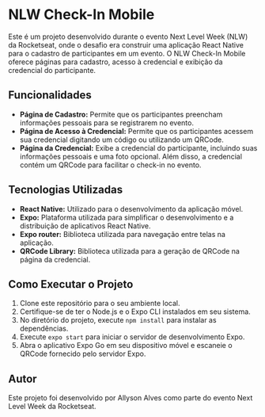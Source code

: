 # NLW Check-In Mobile

Este é um projeto desenvolvido durante o evento Next Level Week (NLW) da Rocketseat, onde o desafio era construir uma aplicação React Native para o cadastro de participantes em um evento. O NLW Check-In Mobile oferece páginas para cadastro, acesso à credencial e exibição da credencial do participante.

## Funcionalidades

- **Página de Cadastro:** Permite que os participantes preencham informações pessoais para se registrarem no evento.
- **Página de Acesso à Credencial:** Permite que os participantes acessem sua credencial digitando um código ou utilizando um QRCode.
- **Página da Credencial:** Exibe a credencial do participante, incluindo suas informações pessoais e uma foto opcional. Além disso, a credencial contém um QRCode para facilitar o check-in no evento.

## Tecnologias Utilizadas

- **React Native:** Utilizado para o desenvolvimento da aplicação móvel.
- **Expo:** Plataforma utilizada para simplificar o desenvolvimento e a distribuição de aplicativos React Native.
- **Expo router:** Biblioteca utilizada para navegação entre telas na aplicação.
- **QRCode Library:** Biblioteca utilizada para a geração de QRCode na página da credencial.

## Como Executar o Projeto

1. Clone este repositório para o seu ambiente local.
2. Certifique-se de ter o Node.js e o Expo CLI instalados em seu sistema.
3. No diretório do projeto, execute `npm install` para instalar as dependências.
4. Execute `expo start` para iniciar o servidor de desenvolvimento Expo.
5. Abra o aplicativo Expo Go em seu dispositivo móvel e escaneie o QRCode fornecido pelo servidor Expo.

## Autor

Este projeto foi desenvolvido por Allyson Alves como parte do evento Next Level Week da Rocketseat.
